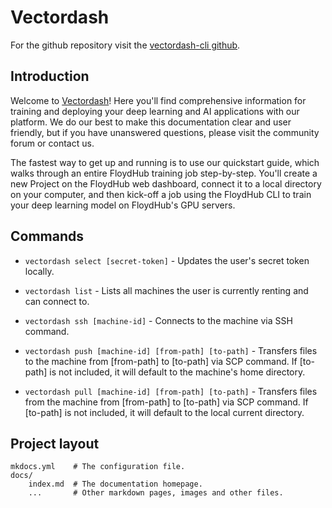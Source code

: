 # Vectordash

For the github repository visit the [vectordash-cli github](https://github.com/Vectordash/vectordash-cli).

## Introduction

Welcome to [Vectordash](https://vectordash.com/)! Here you'll find comprehensive information for training and deploying your deep learning and AI applications with our platform. We do our best to make this documentation clear and user friendly, but if you have unanswered questions, please visit the community forum or contact us.

The fastest way to get up and running is to use our quickstart guide, which walks through an entire FloydHub training job step-by-step. You'll create a new Project on the FloydHub web dashboard, connect it to a local directory on your computer, and then kick-off a job using the FloydHub CLI to train your deep learning model on FloydHub's GPU servers.

## Commands

* `vectordash select [secret-token]` - Updates the user's secret token locally.

* `vectordash list` - Lists all machines the user is currently renting and can connect to.

* `vectordash ssh [machine-id]` - Connects to the machine via SSH command.

* `vectordash push [machine-id] [from-path] [to-path]` - Transfers files to the machine from [from-path] to [to-path] via SCP command. If [to-path] is not included, it will default to the machine's home directory.

* `vectordash pull [machine-id] [from-path] [to-path]` - Transfers files from the machine from [from-path] to [to-path] via SCP command. If [to-path] is not included, it will default to the local current directory.

## Project layout

    mkdocs.yml    # The configuration file.
    docs/
        index.md  # The documentation homepage.
        ...       # Other markdown pages, images and other files.
